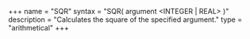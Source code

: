 +++
name = "SQR"
syntax = "SQR( argument <INTEGER | REAL> )"
description = "Calculates the square of the specified argument."
type = "arithmetical"
+++

